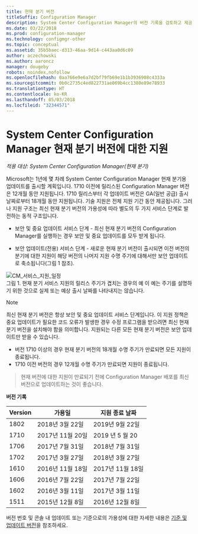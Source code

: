 ```yaml
---
title: 현재 분기 버전
titleSuffix: Configuration Manager
description: System Center Configuration Manager의 버전 기록을 검토하고 제공하는 서비스의 단계에 대해 알아봅니다.
ms.date: 03/22/2018
ms.prod: configuration-manager
ms.technology: configmgr-other
ms.topic: conceptual
ms.assetid: 35b5baec-d313-46aa-9d14-c443aa0d6c09
author: aczechowski
ms.author: aaroncz
manager: dougeby
robots: noindex,nofollow
ms.openlocfilehash: 0aa766e9e6a7d2bf79fb69e1b1b3936908c4333a
ms.sourcegitcommit: 0b0c2735c4ed822731ae069b4cc1380e89e78933
ms.translationtype: HT
ms.contentlocale: ko-KR
ms.lasthandoff: 05/03/2018
ms.locfileid: "32344571"
---
```

# <a name="support-for-system-center-configuration-manager-current-branch-versions"></a>System Center Configuration Manager 현재 분기 버전에 대한 지원

*적용 대상: System Center Configuration Manager(현재 분기)*

Microsoft는 1년에 몇 차례 System Center Configuration Manager 현재 분기용 업데이트를 출시할 계획입니다. 1710 이전에 릴리스된 Configuration Manager 버전은 12개월 동안 지원됩니다. 1710 릴리스부터 각 업데이트 버전은 GA(일반 공급) 출시 날짜로부터 18개월 동안 지원됩니다. 기술 지원은 전체 지원 기간 동안 제공됩니다. 그러나 지원 구조는 최신 현재 분기 버전의 가용성에 따라 별도의 두 가지 서비스 단계로 발전하는 동적 구조입니다.  

-   보안 및 중요 업데이트 서비스 단계 - 최신 현재 분기 버전의 Configuration Manager를 실행하는 경우 보안 및 중요 업데이트를 모두 받게 됩니다.  

-   보안 업데이트(전용) 서비스 단계 - 새로운 현재 분기 버전이 출시되면 이전 버전의 분기에 대한 지원이 해당 버전의 나머지 지원 수명 주기에 대해서만 보안 업데이트로 축소됩니다(그림 1 참조).  

 ![CM&#95;서비스&#95;지원&#95;일정](media/CM_Servicing_support_timeline1.png "CM_Servicing_support_timeline")  
그림 1. 현재 분기 서비스 지원의 릴리스 주기가 겹치는 경우의 예 이 예는 주기를 설명하기 위한 것으로 실제 또는 예상 출시 날짜를 나타내지는 않습니다.

> [!NOTE]  
>  최신 현재 분기 버전은 항상 보안 및 중요 업데이트 서비스 단계입니다. 이 지원 정책은 중요 업데이트가 필요한 코드 오류가 발생한 경우 수정 프로그램을 받으려면 최신 현재 분기 버전을 설치해야 함을 의미합니다. 지원되는 다른 모든 현재 분기 버전은 보안 업데이트만 받을 수 있습니다.
> - 버전 1710 이상의 경우 현재 분기 버전의 18개월 수명 주기가 만료되면 모든 지원이 종료됩니다.
> - 1710 이전 버전의 경우 12개월 수명 주기가 만료되면 지원이 종료됩니다.

> 현재 버전에 대한 지원이 만료되기 전에 Configuration Manager 배포를 최신 버전으로 업데이트하는 것이 좋습니다.

 **버전 기록**  

|Version |가용일 |지원 종료 날짜|  
|-------------|-----------------------|----------------------|
|1802|2018년 3월 22일|2019년 9월 22일  
|1710|2017년 11월 20일|2019 년 5 월 20 |
|1706|2017년 7월 31일|2018년 7월 31일|
|1702|2017년 3월 27일|2018년 3월 27일|
|1610|2016년 11월 18일|2017년 11월 18일|
|1606|2016년 7월 22일| 2017년 7월 22일|
|1602|2016년 3월 11일|2017년 3월 11일|
|1511|2015년 12월 8일|2016년 12월 8일|  




버전 번호 및 콘솔 내 업데이트 또는 기준으로의 가용성에 대한 자세한 내용은 [기준 및 업데이트 버전](/sccm/core/servers/manage/updates#a-namebkmkbaselinesa-baseline-and-update-versions)을 참조하세요.
